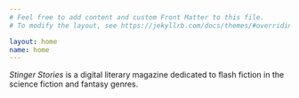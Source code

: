 ```yaml
---
# Feel free to add content and custom Front Matter to this file.
# To modify the layout, see https://jekyllrb.com/docs/themes/#overriding-theme-defaults

layout: home
name: home
---
```


<i>Stinger Stories</i> is a digital literary magazine dedicated to flash fiction in the science fiction and fantasy genres.